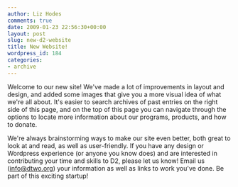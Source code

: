 ```yaml
---
author: Liz Hodes
comments: true
date: 2009-01-23 22:56:30+00:00
layout: post
slug: new-d2-website
title: New Website!
wordpress_id: 184
categories:
- archive
---
```


Welcome to our new site! We've made a lot of improvements in layout and design, and added some images that give you a more visual idea of what we're all about. It's easier to search archives of past entries on the right side of this page, and on the top of this page you can navigate through the options to locate more information about our programs, products, and how to donate.

We're always brainstorming ways to make our site even better, both great to look at and read, as well as user-friendly. If you have any design or Wordpress experience (or anyone you know does) and are interested in contributing your time and skills to D2, please let us know! Email us (info@dtwo.org) your information as well as links to work you've done. Be part of this exciting startup!
